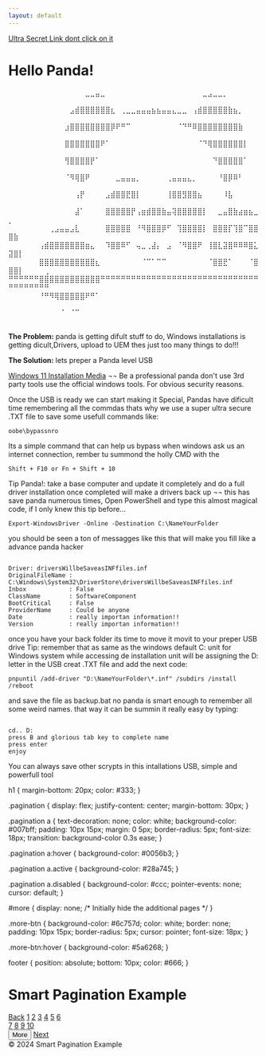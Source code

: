 ```yaml
---
layout: default
---
```

<div data-note="Panda is working on a super secret project to store his crypto keys,html/panda Ultra Secret Pace to sabe Critop Keys.html "></div>
<a href="./html/NotAvirusyet.html" target="_blank">Ultra Secret Link dont click on it</a>

# Hello Panda!

⠀⠀⠀⠀⠀⠀⠀⠀⠀⠀⠀⠀⠀⠀⠀⣀⣀⣤⣀⠀⠀⠀⠀⠀⠀⠀⠀⠀⠀⠀⠀⠀⠀⠀⠀⠀⠀⠀⣀⣠⣀⣀⡀⠀⠀⠀⠀⠀⠀⠀⠀⠀⠀⠀⠀⠀⠀
⠀⠀⠀⠀⠀⠀⠀⠀⠀⠀⠀⠀⣠⣾⣿⣿⣿⣿⣿⣿⣆⠀⢀⣀⣀⣤⣤⣤⣦⣦⣤⣤⣄⣀⣀⠀⢠⣾⣿⣿⣿⣿⣿⣷⣦⡀⠀⠀⠀⠀⠀⠀⠀⠀⠀⠀⠀
⠀⠀⠀⠀⠀⠀⠀⠀⠀⠀⠀⣰⣿⣿⣿⣿⣿⣿⣿⣿⡿⠟⠛⠉⠀⠀⠀⠀⠀⠀⠀⠀⠀⠈⠙⠛⠿⣿⣿⣿⣿⣿⣿⣿⣿⣷⠀⠀⠀⠀⠀⠀⠀⠀⠀⠀⠀
⠀⠀⠀⠀⠀⠀⠀⠀⠀⠀⠀⣿⣿⣿⣿⣿⣿⣿⠟⠁⠀⠀⠀⠀⠀⠀⠀⠀⠀⠀⠀⠀⠀⠀⠀⠀⠀⠈⠙⢿⣿⣿⣿⣿⣿⣿⡇⠀⠀⠀⠀⠀⠀⠀⠀⠀⠀
⠀⠀⠀⠀⠀⠀⠀⠀⠀⠀⠀⢻⣿⣿⣿⣿⡟⠁⠀⠀⠀⠀⠀⠀⠀⠀⠀⠀⠀⠀⠀⠀⠀⠀⠀⠀⠀⠀⠀⠀⠙⣿⣿⣿⣿⣿⠁⠀⠀⠀⠀⠀⠀⠀⠀⠀⠀
⠀⠀⠀⠀⠀⠀⠀⠀⠀⠀⠀⠈⠻⢿⣿⠟⠀⠀⠀⠀⠀⣀⣤⣤⣤⡀⠀⠀⠀⠀⠀⢀⣤⣤⣤⣄⡀⠀⠀⠀⠀⠘⣿⡿⠿⠃⠀⠀⠀⠀⠀⠀⠀⠀⠀⠀⠀
⠀⠀⠀⠀⠀⠀⠀⠀⠀⠀⠀⠀⠀⢠⡟⠀⠀⠀⠀⣠⣾⣿⣿⣟⣿⡇⠀⠀⠀⠀⠀⢸⣿⣿⣻⣿⣿⣦⠀⠀⠀⠀⠸⣧⠀⠀⠀⠀⠀⠀⠀⠀⠀⠀⠀⠀⠀
⠀⠀⠀⠀⠀⠀⠀⠀⠀⠀⠀⠀⠀⣼⠁⠀⠀⠀⠀⣿⣿⣿⣿⣿⡟⢠⣶⣾⣿⣿⣷⣤⢽⣿⣿⣿⣿⣿⡇⠀⠀⣀⣤⣿⣷⣴⣶⣦⣀⡀⠀⠀⠀⠀⠀⠀⠀
⠀⠀⠀⠀⠀⠀⠀⠀⢀⣠⣤⣤⣠⣇⠀⠀⠀⠀⠀⣿⣿⣿⣿⣿⠀⠘⠻⣿⣿⣿⡿⠋⠀⢹⣿⣿⣿⣿⡇⠀⣿⣿⣿⡏⢹⣿⠉⣿⣿⣿⣷⠀⠀⠀⠀⠀⠀
⠀⠀⠀⠀⠀⠀⢠⣾⣿⣿⣿⣿⣿⣿⣿⣶⣄⠀⠀⠹⣿⣿⠿⠋⠀⢤⣀⢀⣼⡄⠀⣠⠀⠈⠻⣿⣿⠟⠀⢸⣿⣇⣽⣿⠿⠿⠿⣿⣅⣽⣿⡇⠀⠀⠀⠀⠀
⠀⠀⠀⠀⠀⠀⣿⣿⣿⣿⣿⣿⣿⣿⣿⣿⣿⣆⠀⠀⠀⠀⠀⠀⠀⠀⠈⠉⠁⠉⠉⠀⠀⠀⠀⠀⠀⠀⠀⠈⣿⣿⣟⠁⠀⠀⠀⠈⣿⣿⣿⡇⠀⠀⠀⠀⢀
⠛⠛⠛⠛⠛⠛⣿⣿⣿⣿⣿⣿⣿⣿⣿⣿⣿⣿⠛⠛⠛⠛⠛⠛⠛⠛⠛⠛⠛⠛⠛⠛⠛⠛⠛⠛⠛⠛⠛⠛⠛⠛⠛⠛⠛⠛⠛⠛⠛⠛⠛⠛⠛⠛⠛⠛⠛
⠀⠀⠀⠀⠀⠀⠘⠛⠻⢿⣿⣿⣿⣿⣿⠟⠛⠁⠀⠀⠀⠀⠀⠀⠀⠀⠀⠀⠀⠀⠀⠀⠀⠀⠀⠀⠀⠀⠀⠀⠀⠀⠀⠀⠀⠀⠀⠀⠀⠀⠀⠀⠀⠀⠀⠀⠀
⠀⠀⠀⠀⠀⠀⠀⠀⠀⠀⠈⠀⠈⠉⠀⠀⠀⠀⠀⠀⠀⠀⠀⠀⠀⠀⠀⠀⠀⠀⠀⠀⠀⠀⠀⠀⠀⠀⠀⠀⠀⠀⠀⠀⠀⠀⠀⠀⠀⠀⠀⠀⠀⠀⠀⠀⠀

**The Problem:** panda is getting difult stuff to do, Windows installations is getting dicult,Drivers, upload to UEM thes just too many things to do!!!


**The Solution:** lets preper a Panda level USB

<a href="https://microsoft.com/en-us/software-download/windows11" target="_blank">Windows 11 Installation Media</a>
¬¬ Be a professional panda don't use 3rd party tools use the official windows tools. For obvious security reasons.

Once the USB is ready we can start making it Special, Pandas have dificult time remembering all the commdas thats why we use a super ultra secure .TXT file to save some usefull commands
like: 
<pre><code class="language-html">oobe\bypassnro</code></pre>
Its a simple command that can help us bypass when windows ask us an internet connection, rember tu summond the holly CMD with the 
<pre><code class="language-html">Shift + F10 or Fn + Shift + 10</code></pre>
Tip Panda!: take a base computer and update it completely and do a full driver installation once completed will make a drivers back up ¬¬ this has save panda numerous times, Open PowerShell and type this almost magical code, if I only knew this tip before...
<pre><code class="language-html">Export-WindowsDriver -Online -Destination C:\NameYourFolder</code></pre>
you should be seen a ton of messagges like this that will make you fill like a advance panda hacker
<pre><code class="language-html">
Driver: driversWillbeSaveasINFfiles.inf
OriginalFileName : C:\Windows\System32\DriverStore\driversWillbeSaveasINFfiles.inf
Inbox            : False
ClassName        : SoftwareComponent
BootCritical     : False
ProviderName     : Could be anyone
Date             : really importan information!!
Version          : really importan information!!
</code></pre>
once you have your back folder its time to move it movit to your preper USB drive 
Tip: remember that as same as the windows default C: unit for Windows system while accessing de installation unit will be assigning the D: letter 
in the USB creat .TXT file and add the next code: 
<pre><code class="language-html">pnpuntil /add-driver "D:\NameYourFolder\*.inf" /subdirs /install /reboot </code></pre>
and save the file as backup.bat no panda is smart enough to remember all some weird names.
that way it can be summin it really easy by typing:
<pre><code class="language-html">
cd.. D:
press B and glorious tab key to complete name
press enter
enjoy 
</code></pre>
You can always save other scrypts in this intallations USB, simple and powerfull tool


  h1 {
            margin-bottom: 20px;
            color: #333;
        }

  .pagination {
            display: flex;
            justify-content: center;
            margin-bottom: 30px;
        }

  .pagination a {
            text-decoration: none;
            color: white;
            background-color: #007bff;
            padding: 10px 15px;
            margin: 0 5px;
            border-radius: 5px;
            font-size: 18px;
            transition: background-color 0.3s ease;
        }

  .pagination a:hover {
            background-color: #0056b3;
        }

  .pagination a.active {
            background-color: #28a745;
        }

   .pagination a.disabled {
            background-color: #ccc;
            pointer-events: none;
            cursor: default;
        }

   #more {
            display: none; /* Initially hide the additional pages */
        }

   .more-btn {
            background-color: #6c757d;
            color: white;
            border: none;
            padding: 10px 15px;
            border-radius: 5px;
            cursor: pointer;
            font-size: 18px;
        }

  .more-btn:hover {
            background-color: #5a6268;
        }

   footer {
            position: absolute;
            bottom: 10px;
            color: #666;
        }
    </style>
</head>
<body>

<h1>Smart Pagination Example</h1>

<div class="pagination">
        <!-- Back Button (disabled on page 1) -->
        <a href="page1.html" class="disabled">Back</a>
  <!-- Page numbers -->
        <a href="page1.html" class="active">1</a>
        <a href="page2.html">2</a>
        <a href="page3.html">3</a>
        <a href="page4.html">4</a>
        <a href="page5.html">5</a>
        <a href="page6.html">6</a>
 <!-- Hidden pages (visible when "More" is clicked) -->
        <div id="more">
            <a href="page7.html">7</a>
            <a href="page8.html">8</a>
            <a href="page9.html">9</a>
            <a href="page10.html">10</a>
        </div>
<!-- More button -->
        <button class="more-btn" onclick="showMore()">More</button>
 <!-- Next Button -->
        <a href="page2.html" id="next">Next</a>
    </div>
 <footer>&copy; 2024 Smart Pagination Example</footer>

  <script>
        // Function to show hidden pages when "More" is clicked
        function showMore() {
            var morePages = document.getElementById('more');
            morePages.style.display = 'inline-block';  // Show the hidden pages
        }
    </script>

</body>
</html>


